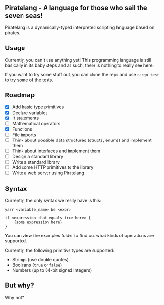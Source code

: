 ## Piratelang - A language for those who sail the seven seas!
Piratelang is a dynamically-typed interpreted scripting language based on pirates.

## Usage
Currently, you can't use anything yet! This programming language is still basically in its baby steps and as such, there is nothing to really see here.

If you want to try some stuff out, you can clone the repo and use `cargo test` to try some of the tests.

## Roadmap
- [x] Add basic type primitives
- [x] Declare variables
- [x] If statements
- [ ] Mathematical operators
- [x] Functions
- [ ] File imports
- [ ] Think about possible data structures (structs, enums) and implement them
- [ ] Think about interfaces and implement them
- [ ] Design a standard library
- [ ] Write a standard library
- [ ] Add some HTTP primitives to the library
- [ ] Write a web server using Piratelang

## Syntax
Currently, the only syntax we really have is this:
```
yarr <variable_name> be <expr>

if <expression that equals true here> {
    {some expression here}
}
```

You can view the examples folder to find out what kinds of operations are supported.

Currently, the following primitive types are supported:
- Strings (use double quotes)
- Booleans (`true` or `false`)
- Numbers (up to 64-bit signed integers)

## But why?
Why not?
